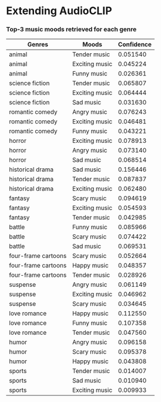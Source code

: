 # Extending AudioCLIP

### Top-3 music moods retrieved for each genre

| Genres              | Moods          | Confidence |
|---------------------|----------------|------------|
| animal              | Tender music   | 0.051540   |
| animal              | Exciting music | 0.045224   |
| animal              | Funny music    | 0.026361   |
| science fiction     | Tender music   | 0.065807   |
| science fiction     | Exciting music | 0.064444   |
| science fiction     | Sad music      | 0.031630   |
| romantic comedy     | Angry music    | 0.076243   |
| romantic comedy     | Exciting music | 0.046481   |
| romantic comedy     | Funny music    | 0.043221   |
| horror              | Exciting music | 0.078913   |
| horror              | Angry music    | 0.073140   |
| horror              | Sad music      | 0.068514   |
| historical drama    | Sad music      | 0.156446   |
| historical drama    | Tender music   | 0.087837   |
| historical drama    | Exciting music | 0.062480   |
| fantasy             | Scary music    | 0.094619   |
| fantasy             | Exciting music | 0.054593   |
| fantasy             | Tender music   | 0.042985   |
| battle              | Funny music    | 0.085966   |
| battle              | Scary music    | 0.074422   |
| battle              | Sad music      | 0.069531   |
| four-frame cartoons | Scary music    | 0.052664   |
| four-frame cartoons | Happy music    | 0.048357   |
| four-frame cartoons | Tender music   | 0.028926   |
| suspense            | Angry music    | 0.061149   |
| suspense            | Exciting music | 0.046962   |
| suspense            | Scary music    | 0.034645   |
| love romance        | Happy music    | 0.112550   |
| love romance        | Funny music    | 0.107358   |
| love romance        | Tender music   | 0.047560   |
| humor               | Angry music    | 0.096158   |
| humor               | Scary music    | 0.095378   |
| humor               | Happy music    | 0.043808   |
| sports              | Tender music   | 0.014007   |
| sports              | Sad music      | 0.010940   |
| sports              | Exciting music | 0.009933   |
<!---
## Extending [CLIP](https://github.com/openai/CLIP) to Image, Text and Audio
![Overview of AudioCLIP](images/AudioCLIP-Structure.png)

This repository contains implementation of the models described in the paper [arXiv:2106.13043](https://arxiv.org/abs/2106.13043).
This work is based on our previous works:
* [ESResNe(X)t-fbsp: Learning Robust Time-Frequency Transformation of Audio (2021)](https://github.com/AndreyGuzhov/ESResNeXt-fbsp).
* [ESResNet: Environmental Sound Classification Based on Visual Domain Models (2020)](https://github.com/AndreyGuzhov/ESResNet).

### Abstract

In the past, the rapidly evolving field of sound classification greatly benefited from the application of methods from other domains.
Today, we observe the trend to fuse domain-specific tasks and approaches together, which provides the community with new outstanding models.

In this work, we present an extension of the CLIP model that handles audio in addition to text and images.
Our proposed model incorporates the ESResNeXt audio-model into the CLIP framework using the AudioSet dataset.
Such a combination enables the proposed model to perform bimodal and unimodal classification and querying, while keeping CLIP's ability to generalize to unseen datasets in a zero-shot inference fashion.

AudioCLIP achieves new state-of-the-art results in the Environmental Sound Classification (ESC) task, out-performing other approaches by reaching accuracies of 90.07% on the UrbanSound8K and 97.15% on the ESC-50 datasets.
Further it sets new baselines in the zero-shot ESC-task on the same datasets (68.78% and 69.40%, respectively).

Finally, we also assess the cross-modal querying performance of the proposed model as well as the influence of full and partial training on the results.
For the sake of reproducibility, our code is published.

### Downloading Pre-Trained Weights

The pre-trained model can be downloaded from the [releases](https://github.com/AndreyGuzhov/AudioCLIP/releases).

    # AudioCLIP trained on AudioSet (text-, image- and audio-head simultaneously)
    wget https://github.com/AndreyGuzhov/AudioCLIP/releases/download/v0.1/AudioCLIP-Full-Training.pt

#### Important Note
If you use AudioCLIP as a part of GAN-based image generation, please consider downloading the [partially](https://github.com/AndreyGuzhov/AudioCLIP/releases/download/v0.1/AudioCLIP-Partial-Training.pt) trained model, as its audio embeddings are compatible with the vanilla [CLIP](https://openaipublic.azureedge.net/clip/models/afeb0e10f9e5a86da6080e35cf09123aca3b358a0c3e3b6c78a7b63bc04b6762/RN50.pt) (based on ResNet-50).

### Demo on Use Cases

Jupyter Notebook with sample use cases is available under the [link](demo/AudioCLIP.ipynb).

![Overview of AudioCLIP](images/AudioCLIP-Workflow.png)

### How to Run the Model

The required Python version is >= 3.7.

#### AudioCLIP

##### On the [ESC-50](https://github.com/karolpiczak/ESC-50) dataset
    python main.py --config protocols/audioclip-esc50.json --Dataset.args.root /path/to/ESC50

##### On the [UrbanSound8K](https://urbansounddataset.weebly.com/) dataset
    python main.py --config protocols/audioclip-us8k.json --Dataset.args.root /path/to/UrbanSound8K

### More About AudioCLIP

[The AI Epiphany](https://www.youtube.com/channel/UCj8shE7aIn4Yawwbo2FceCQ) channel made a great video about AudioCLIP. Learn more [here](https://www.youtube.com/watch?v=3SLQVh9ABDM).

### Cite Us

```
@misc{guzhov2021audioclip,
      title={AudioCLIP: Extending CLIP to Image, Text and Audio}, 
      author={Andrey Guzhov and Federico Raue and Jörn Hees and Andreas Dengel},
      year={2021},
      eprint={2106.13043},
      archivePrefix={arXiv},
      primaryClass={cs.SD}
}
```
---!>
